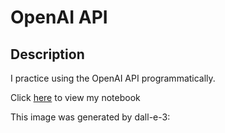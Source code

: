 # OpenAI API

## Description

I practice using the OpenAI API programmatically.

Click [here](./OpenAI.ipynb) to view my notebook

This image was generated by dall-e-3:

